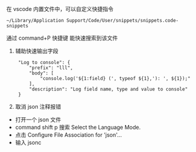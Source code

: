 在 vscode 内置文件中，可以自定义快捷指令

```
~/Library/Application Support/Code/User/snippets/snippets.code-snippets
```

通过 command+P 快捷键 能快速搜索到该文件

1. 辅助快速输出字段

   ```
   	"Log to console": {
   		"prefix": "lll",
   		"body": [
   			"console.log('${1:field} (', typeof ${1},'): ', ${1});"
   		],
   		"description": "Log field name, type and value to console"
   	}
   ```

2. 取消 json 注释报错

- 打开一个 json 文件
- command shift p 搜索 Select the Language Mode.
- 点击 Configure File Association for 'json'...
- 输入 jsonc
